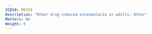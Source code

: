 ```yaml
---
ICD10: M8358
Description: "Other drug-induced osteomalacia in adults: Other"
Matters: No
Weight: 0
---
```


